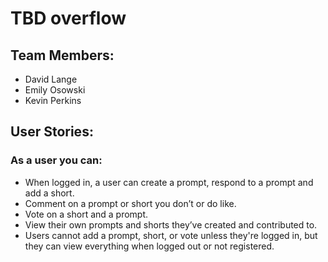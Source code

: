 # TBD overflow

## Team Members:
* David Lange
* Emily Osowski
* Kevin Perkins

## User Stories:
### As a user you can: 
* When logged in, a user can create a prompt, respond to a prompt and add a short.
* Comment on a prompt or short you don’t or do like.
* Vote on a short and a prompt.
* View their own prompts and shorts they’ve created and contributed to.
* Users cannot add a prompt, short, or vote unless they're logged in, but they can view everything when logged out or not registered.
